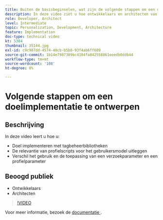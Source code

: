 ```yaml
---
title: Buiten de basisbeginselen, wat zijn de volgende stappen om een doelimplementatie te ontwerpen
description: In deze video ziet u hoe ontwikkelaars en architecten van Adobe Target Target implementeren met tagbeheerbibliotheken, de relevantie van profielscripts voor het gebruikersmodel uitleggen en onderscheid maken tussen het gebruik en de toepassing van een aanvraagparameter en een profielparameter.
role: Developer, Architect
level: Intermediate
topic: Personalization, Development, Architecture
feature: Implementation
doc-type: technical video
kt: 5384
thumbnail: 35144.jpg
exl-id: c9c907dd-4574-40cb-b5b8-93f4ab6ff609
source-git-commit: 1b14e7987309bc4104fa842558861eeedb0ddb44
workflow-type: tm+mt
source-wordcount: '108'
ht-degree: 0%

---
```


# Volgende stappen om een doelimplementatie te ontwerpen

## Beschrijving

In deze video leert u hoe u:

* Doel implementeren met tagbeheerbibliotheken
* De relevantie van profielscripts voor het gebruikersmodel uitleggen
* Verschil het gebruik en de toepassing van een verzoekparameter en een profielparameter

## Beoogd publiek

* Ontwikkelaars
* Architecten

>[!VIDEO](https://video.tv.adobe.com/v/35144/?quality=12)

Voor meer informatie, bezoek de [ documentatie ](https://experienceleague.adobe.com/docs/target/using/implement-target/implementing-target.html?lang=en).
